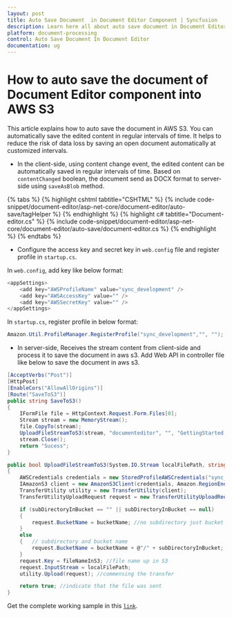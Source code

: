 ```yaml
---
layout: post
title: Auto Save Document  in Document Editor Component | Syncfusion
description: Learn here all about auto save document in Document Editor in Syncfusion Document Editor component of syncfusion and more.
platform: document-processing
control: Auto Save Document In Document Editor
documentation: ug
---
```



# How to auto save the document of Document Editor component into AWS S3

This article explains how to auto save the document in AWS S3. You can automatically save the edited content in regular intervals of time. It helps to reduce the risk of data loss by saving an open document automatically at customized intervals.

* In the client-side, using content change event, the edited content can be automatically saved in regular intervals of time. Based on `contentChanged` boolean, the document send as DOCX format to server-side using `saveAsBlob` method.


{% tabs %}
{% highlight cshtml tabtitle="CSHTML" %}
{% include code-snippet/document-editor/asp-net-core/document-editor/auto-save/tagHelper %}
{% endhighlight %}
{% highlight c# tabtitle="Document-editor.cs" %}
{% include code-snippet/document-editor/asp-net-core/document-editor/auto-save/document-editor.cs %}
{% endhighlight %}
{% endtabs %}


* Configure the access key and secret key in `web.config` file and register profile in `startup.cs`.

In `web.config`, add key like below format:

```c#
<appSettings>
    <add key="AWSProfileName" value="sync_development" />
    <add key="AWSAccessKey" value="" />
    <add key="AWSSecretKey" value="" />
</appSettings>
```

In `startup.cs`, register profile in below format:

```c#
Amazon.Util.ProfileManager.RegisterProfile("sync_development","", "");
```

* In server-side, Receives the stream content from client-side and process it to save the document in aws s3. Add Web API in controller file like below to save the document in aws s3.

```c#
[AcceptVerbs("Post")]
[HttpPost]
[EnableCors("AllowAllOrigins")]
[Route("SaveToS3")]
public string SaveToS3()
{
    IFormFile file = HttpContext.Request.Form.Files[0];
    Stream stream = new MemoryStream();
    file.CopyTo(stream);
    UploadFileStreamToS3(stream, "documenteditor", "", "GettingStarted.docx");
    stream.Close();
    return "Sucess";
}

public bool UploadFileStreamToS3(System.IO.Stream localFilePath, string bucketName, string subDirectoryInBucket, string fileNameInS3)
{
    AWSCredentials credentials = new StoredProfileAWSCredentials("sync_development");
    IAmazonS3 client = new AmazonS3Client(credentials, Amazon.RegionEndpoint.USEast1);
    TransferUtility utility = new TransferUtility(client);
    TransferUtilityUploadRequest request = new TransferUtilityUploadRequest();

    if (subDirectoryInBucket == "" || subDirectoryInBucket == null)
    {
        request.BucketName = bucketName; //no subdirectory just bucket name  
    }
    else
    {   // subdirectory and bucket name  
        request.BucketName = bucketName + @"/" + subDirectoryInBucket;
    }
    request.Key = fileNameInS3; //file name up in S3  
    request.InputStream = localFilePath;
    utility.Upload(request); //commensing the transfer  

    return true; //indicate that the file was sent  
}
```

Get the complete working sample in this [`link`](https://github.com/SyncfusionExamples/Auto-Save-documents-in-Word-Processor).
